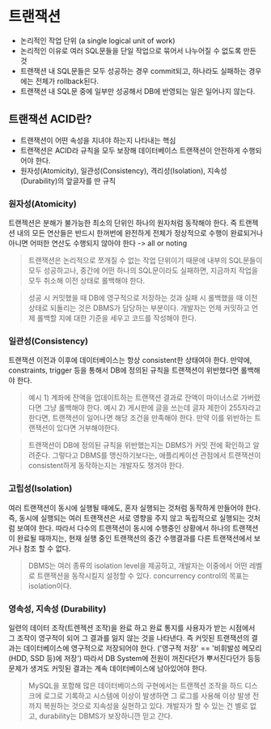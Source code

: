 # 트랜잭션
- 논리적인 작업 단위 (a single logical unit of work)
- 논리적인 이유로 여러 SQL문들을 단일 작업으로 묶어서 나누어질 수 없도록 만든 것
- 트랜잭션 내 SQL문들은 모두 성공하는 경우 commit되고, 하나라도 실패하는 경우에는 전체가 rollback된다.
- 트랜잭션 내 SQL문 중에 일부만 성공해서 DB에 반영되는 일은 일어나지 않는다. 
 

## 트랜잭션 ACID란?

- 트랜잭션이 어떤 속성을 지녀야 하는지 나타내는 핵심
- 트랜잭션은 ACID라 규칙을 모두 보장해 데이터베이스 트랜잭션이 안전하게 수행되어야 한다.
- 원자성(Atomicity), 일관성(Consistency), 격리성(Isolation), 지속성(Durability)의 앞글자를 딴 규칙
 

### 원자성(Atomicity)
트랜젝션은 분해가 불가능한 최소의 단위인 하나의 원자처럼 동작해야 한다. 즉 트랜젝션 내의 모든 연산들은 반드시 한꺼번에 완전하게 전체가 정상적으로 수행이 완료되거나 아니면 어떠한 연산도 수행되지 않아야 한다 -> all or noting

> 트랜잭션은 논리적으로 쪼개질 수 없는 작업 단위이기 때문에 내부의 SQL문들이 모두 성공하고나, 중간에 어떤 하나의 SQL문이라도 실패하면, 지금까지 작업을 모두 취소해 이전 상태로 롤백해야 한다.  

> 성공 시 커밋했을 때 DB에 영구적으로 저장하는 것과 실패 시 롤백했을 때 이전 상태로 되돌리는 것은 DBMS가 담당하는 부분이다. 
> 개발자는 언제 커밋하고 언제 롤백할 지에 대한 기준을 세우고 코드를 작성해야 한다.



### 일관성(Consistency)
트랜잭션 이전과 이후에 데이터베이스는 항상 consistent한 상태여야 한다.
만약에, constraints, trigger 등을 통해서 DB에 정의된 규칙을 트랜잭션이 위반했다면 롤백해야 한다.

> 예시 1) 계좌에 잔액을 업데이트하는 트랜잭션 결과로 잔액이 마이너스로 가버렸다면 그냥 롤백해야 한다.
> 예시 2) 게시판에 글을 쓰는데 글자 제한이 255자라고 한다면, 트랜잭션이 일어나면 해당 조건을 만족해야 한다. 만약 이를 위반하는 트랜잭션이 있다면 거부해야한다.


> 트랜잭션이 DB에 정의된 규칙을 위반했는지는 DBMS가 커밋 전에 확인하고 알려준다.
> 그렇다고 DBMS를 맹신하기보다는, 애플리케이션 관점에서 트랜잭션이 consistent하게 동작하는지는 개발자도 챙겨야 한다. 

 
### 고립성(Isolation)

여러 트랜잭션이 동시에 실행될 때에도, 혼자 실행되는 것처럼 동작하게 만들어야 한다. 즉, 동시에 실행되는 여러 트랜잭션은 서로 영향을 주지 않고 독립적으로 실행되는 것처럼 보여야 한다. 따라서 다수의 트랜잭션이 동시에 수행중인 상황에서 하나의 트랜잭션이 완료될 때까지는, 현재 실행 중인 트랜잭션의 중간 수행결과를 다른 트랜잭션에서 보거나 참조 할 수 없다.


> DBMS는 여러 종류의 isolation level을 제공하고, 개발자는 이중에서 어떤 레벨로 트랜잭션을 동작시킬지 설정할 수 있다. 
> concurrency control의 목표는 isolation이다. 
 


### 영속성, 지속성 (Durability)
일련의 데이터 조작(트렌젝션 조작)을 완료 하고 완료 통지를 사용자가 받는 시점에서 그 조작이 영구적이 되어 그 결과를 잃지 않는 것을 나타낸다. 즉 커밋된 트랜잭션의 결과는 데이터베이스에 영구적으로 저장되어야 한다. ('영구적 저장' == '비휘발성 메모리(HDD, SSD 등)에 저장')
따라서 DB System에 전원이 꺼진다던가 뿌서진다던가 등등 문제가 생겨도 커밋된 결과는 계속 데이터베이스에 남아있어야 한다. 

> MySQL을 포함해 많은 데이터베이스의 구현에서는 트랜젝션 조작을 하드 디스크에 로그로 기록하고 시스템에 이상이 발생하면 그 로그를 사용해 이상 발생 전까지 복원하는 것으로 지속성을 실현하고 있다.
> 개발자가 할 수 있는 건 별로 없고, durability는 DBMS가 보장하니깐 믿고 간다. 
